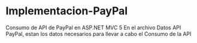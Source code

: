 # Implementacion-PayPal
Consumo de API de PayPal en ASP.NET MVC 5
En el archivo Datos API PayPal, estan los datos necesarios para llevar a cabo el Consumo de la API
